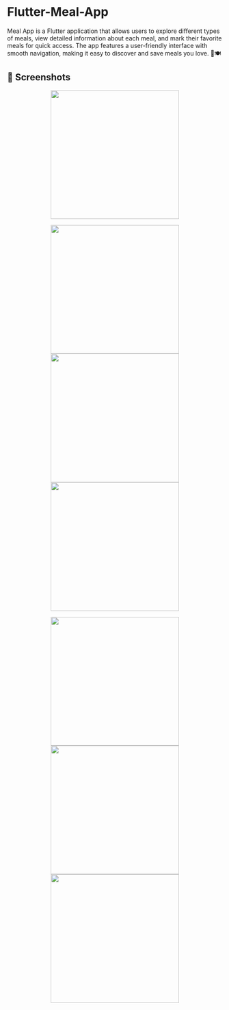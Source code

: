 # Flutter-Meal-App
Meal App is a Flutter application that allows users to explore different types of meals, view detailed information about each meal, and mark their favorite meals for quick access. The app features a user-friendly interface with smooth navigation, making it easy to discover and save meals you love. 🚀🍽️



## 📸 Screenshots

<p align="center">
  <img src="https://github.com/user-attachments/assets/a69588ce-0331-463a-b1e1-b0f2014a7e40" width="300">
</p>

<p align="center">
  <img src="https://github.com/user-attachments/assets/c26b986c-cd77-445e-a26b-51919dea1961" width="300">
  <img src="https://github.com/user-attachments/assets/943a7be3-bccb-450a-8aaa-94613f4b87de" width="300">
  <img src="https://github.com/user-attachments/assets/429ef836-45ab-4c79-a955-ac135254298d" width="300">
</p>

<p align="center">
  <img src="https://github.com/user-attachments/assets/e7fc5369-5438-48bc-ab70-d5cb54ef2cfa" width="300">
  <img src="https://github.com/user-attachments/assets/813c5f8f-a490-4c82-bfbe-0c12f33b5ed2" width="300">
  <img src="https://github.com/user-attachments/assets/38784042-9b19-451b-bf56-69241a4f0573" width="300">
</p>

